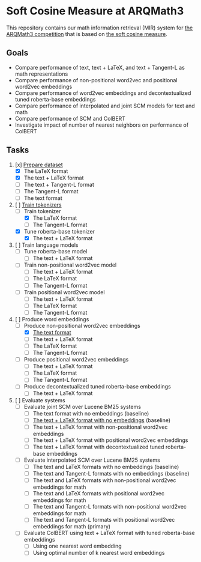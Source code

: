 # Soft Cosine Measure at ARQMath3

This repository contains our math information retrieval (MIR) system for
[the ARQMath3 competition][1] that is based on [the soft cosine measure][2].

 [1]: https://www.cs.rit.edu/~dprl/ARQMath/
 [2]: https://radimrehurek.com/gensim/auto_examples/tutorials/run_scm.html

## Goals

- Compare performance of text, text + LaTeX, and text + Tangent-L as math representations
- Compare performance of non-positional word2vec and positional word2vec embeddings
- Compare performance of word2vec embeddings and decontextualized tuned roberta-base embeddings
- Compare performance of interpolated and joint SCM models for text and math
- Compare performance of SCM and ColBERT
- Investigate impact of number of nearest neighbors on performance of ColBERT

## Tasks

1. [x] [Prepare dataset][3]
    - [x] The LaTeX format
    - [x] The text + LaTeX format
    - [ ] The text + Tangent-L format
    - [ ] The Tangent-L format
    - [ ] The text format
2. [ ] [Train tokenizers][6]
    - [ ] Train tokenizer
        - [x] The LaTeX format
        - [ ] The Tangent-L format
    - [x] Tune roberta-base tokenizer
        - [x] The text + LaTeX format
3. [ ] Train language models
    - [ ] Tune roberta-base model
        - [ ] The text + LaTeX format
    - [ ] Train non-positional word2vec model
        - [ ] The text + LaTeX format
        - [ ] The LaTeX format
        - [ ] The Tangent-L format
    - [ ] Train positional word2vec model
        - [ ] The text + LaTeX format
        - [ ] The LaTeX format
        - [ ] The Tangent-L format
4. [ ] Produce word embeddings
    - [ ] Produce non-positional word2vec embeddings
        - [x] [The text format][5]
        - [ ] The text + LaTeX format
        - [ ] The LaTeX format
        - [ ] The Tangent-L format
    - [ ] Produce positional word2vec embeddings
        - [ ] The text + LaTeX format
        - [ ] The LaTeX format
        - [ ] The Tangent-L format
    - [ ] Produce decontextualized tuned roberta-base embeddings
        - [ ] The text + LaTeX format
5. [ ] Evaluate systems
    - [ ] Evaluate joint SCM over Lucene BM25 systems
        - [ ] The text format with no embeddings (baseline)
        - [ ] [The text + LaTeX format with no embeddings][4] (baseline)
        - [ ] The text + LaTeX format with non-positional word2vec embeddings
        - [ ] The text + LaTeX format with positional word2vec embeddings
        - [ ] The text + LaTeX format with decontextualized tuned roberta-base embeddings
    - [ ] Evaluate interpolated SCM over Lucene BM25 systems
        - [ ] The text and LaTeX formats with no embeddings (baseline)
        - [ ] The text and Tangent-L formats with no embeddings (baseline)
        - [ ] The text and LaTeX formats with non-positional word2vec embeddings for math
        - [ ] The text and LaTeX formats with positional word2vec embeddings for math
        - [ ] The text and Tangent-L formats with non-positional word2vec embeddings for math
        - [ ] The text and Tangent-L formats with positional word2vec embeddings for math (primary)
    - [ ] Evaluate ColBERT using text + LaTeX format with tuned roberta-base embeddings
        - [ ] Using one nearest word embedding
        - [ ] Using optimal number of k nearest word embeddings

 [3]: 01-prepare-dataset.ipynb
 [4]: https://colab.research.google.com/drive/1sc-JuE5SuU-vDZhqwWwPmFlxmEjReEN3
 [5]: https://fasttext.cc/docs/en/crawl-vectors.html
 [6]: 02-train-tokenizers.ipynb
